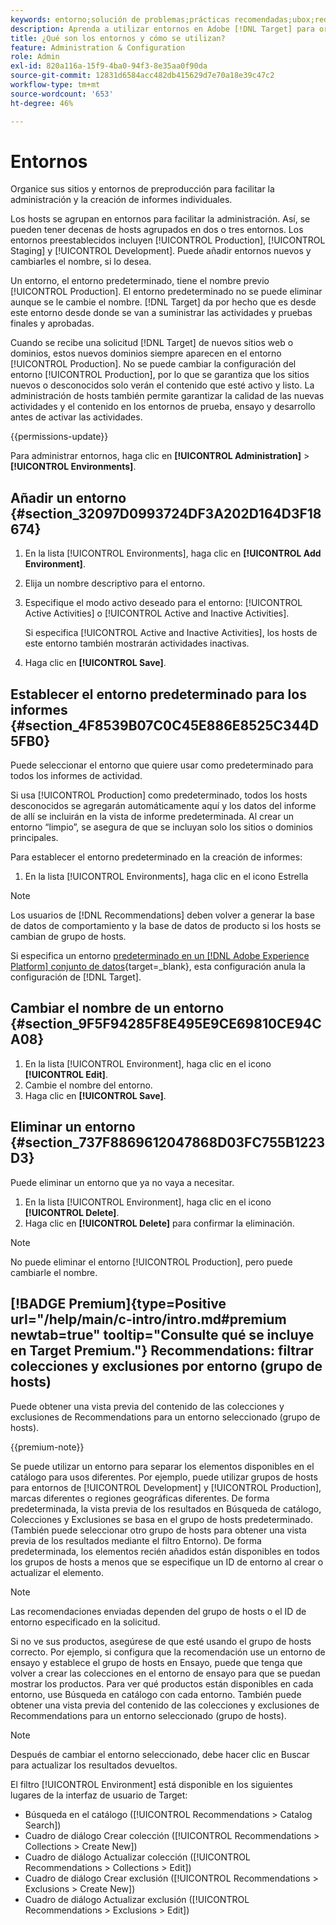 ```yaml
---
keywords: entorno;solución de problemas;prácticas recomendadas;ubox;redirecciones;redireccionamiento;lista blanca;lista negra;lista de bloqueados;lista de permitidos
description: Aprenda a utilizar entornos en Adobe [!DNL Target] para organizar sus sitios y entornos de preproducción para facilitar la administración y la creación de informes separados.
title: ¿Qué son los entornos y cómo se utilizan?
feature: Administration & Configuration
role: Admin
exl-id: 820a116a-15f9-4ba0-94f3-8e35aa0f90da
source-git-commit: 12831d6584acc482db415629d7e70a18e39c47c2
workflow-type: tm+mt
source-wordcount: '653'
ht-degree: 46%

---
```


# Entornos

Organice sus sitios y entornos de preproducción para facilitar la administración y la creación de informes individuales.

Los hosts se agrupan en entornos para facilitar la administración. Así, se pueden tener decenas de hosts agrupados en dos o tres entornos. Los entornos preestablecidos incluyen [!UICONTROL Production], [!UICONTROL Staging] y [!UICONTROL Development]. Puede añadir entornos nuevos y cambiarles el nombre, si lo desea.

Un entorno, el entorno predeterminado, tiene el nombre previo [!UICONTROL Production]. El entorno predeterminado no se puede eliminar aunque se le cambie el nombre. [!DNL Target] da por hecho que es desde este entorno desde donde se van a suministrar las actividades y pruebas finales y aprobadas.

Cuando se recibe una solicitud [!DNL Target] de nuevos sitios web o dominios, estos nuevos dominios siempre aparecen en el entorno [!UICONTROL Production]. No se puede cambiar la configuración del entorno [!UICONTROL Production], por lo que se garantiza que los sitios nuevos o desconocidos solo verán el contenido que esté activo y listo. La administración de hosts también permite garantizar la calidad de las nuevas actividades y el contenido en los entornos de prueba, ensayo y desarrollo antes de activar las actividades.

{{permissions-update}}

Para administrar entornos, haga clic en **[!UICONTROL Administration]** > **[!UICONTROL Environments]**.

## Añadir un entorno {#section_32097D0993724DF3A202D164D3F18674}

1. En la lista [!UICONTROL Environments], haga clic en **[!UICONTROL Add Environment]**.
1. Elija un nombre descriptivo para el entorno.
1. Especifique el modo activo deseado para el entorno: [!UICONTROL Active Activities] o [!UICONTROL Active and Inactive Activities].

   Si especifica [!UICONTROL Active and Inactive Activities], los hosts de este entorno también mostrarán actividades inactivas.

1. Haga clic en **[!UICONTROL Save]**.

## Establecer el entorno predeterminado para los informes {#section_4F8539B07C0C45E886E8525C344D5FB0}

Puede seleccionar el entorno que quiere usar como predeterminado para todos los informes de actividad.

Si usa [!UICONTROL Production] como predeterminado, todos los hosts desconocidos se agregarán automáticamente aquí y los datos del informe de allí se incluirán en la vista de informe predeterminada. Al crear un entorno “limpio”, se asegura de que se incluyan solo los sitios o dominios principales.

Para establecer el entorno predeterminado en la creación de informes:

1. En la lista [!UICONTROL Environments], haga clic en el icono Estrella

>[!NOTE]
>
>Los usuarios de [!DNL Recommendations] deben volver a generar la base de datos de comportamiento y la base de datos de producto si los hosts se cambian de grupo de hosts.
>
>Si especifica un entorno [predeterminado en un [!DNL Adobe Experience Platform] conjunto de datos](https://experienceleague.adobe.com/docs/experience-platform/datastreams/configure.html?lang=es#target){target=_blank}, esta configuración anula la configuración de [!DNL Target].

## Cambiar el nombre de un entorno {#section_9F5F94285F8E495E9CE69810CE94CA08}

1. En la lista [!UICONTROL Environment], haga clic en el icono **[!UICONTROL Edit]**.
1. Cambie el nombre del entorno.
1. Haga clic en **[!UICONTROL Save]**.

## Eliminar un entorno {#section_737F8869612047868D03FC755B1223D3}

Puede eliminar un entorno que ya no vaya a necesitar.

1. En la lista [!UICONTROL Environment], haga clic en el icono **[!UICONTROL Delete]**.
1. Haga clic en **[!UICONTROL Delete]** para confirmar la eliminación.

>[!NOTE]
>
>No puede eliminar el entorno [!UICONTROL Production], pero puede cambiarle el nombre.

## [!BADGE Premium]{type=Positive url="/help/main/c-intro/intro.md#premium newtab=true" tooltip="Consulte qué se incluye en Target Premium."} Recommendations: filtrar colecciones y exclusiones por entorno (grupo de hosts)

Puede obtener una vista previa del contenido de las colecciones y exclusiones de Recommendations para un entorno seleccionado (grupo de hosts).

{{premium-note}}

Se puede utilizar un entorno para separar los elementos disponibles en el catálogo para usos diferentes. Por ejemplo, puede utilizar grupos de hosts para entornos de [!UICONTROL Development] y [!UICONTROL Production], marcas diferentes o regiones geográficas diferentes. De forma predeterminada, la vista previa de los resultados en Búsqueda de catálogo, Colecciones y Exclusiones se basa en el grupo de hosts predeterminado. (También puede seleccionar otro grupo de hosts para obtener una vista previa de los resultados mediante el filtro Entorno). De forma predeterminada, los elementos recién añadidos están disponibles en todos los grupos de hosts a menos que se especifique un ID de entorno al crear o actualizar el elemento.

>[!NOTE]
>
>Las recomendaciones enviadas dependen del grupo de hosts o el ID de entorno especificado en la solicitud.


Si no ve sus productos, asegúrese de que esté usando el grupo de hosts correcto. Por ejemplo, si configura que la recomendación use un entorno de ensayo y establece el grupo de hosts en Ensayo, puede que tenga que volver a crear las colecciones en el entorno de ensayo para que se puedan mostrar los productos. Para ver qué productos están disponibles en cada entorno, use Búsqueda en catálogo con cada entorno. También puede obtener una vista previa del contenido de las colecciones y exclusiones de Recommendations para un entorno seleccionado (grupo de hosts).

>[!NOTE]
>Después de cambiar el entorno seleccionado, debe hacer clic en Buscar para actualizar los resultados devueltos.

El filtro [!UICONTROL Environment] está disponible en los siguientes lugares de la interfaz de usuario de Target:

* Búsqueda en el catálogo ([!UICONTROL Recommendations > Catalog Search])
* Cuadro de diálogo Crear colección ([!UICONTROL Recommendations > Collections > Create New])
* Cuadro de diálogo Actualizar colección ([!UICONTROL Recommendations > Collections > Edit])
* Cuadro de diálogo Crear exclusión ([!UICONTROL Recommendations > Exclusions > Create New])
* Cuadro de diálogo Actualizar exclusión ([!UICONTROL Recommendations > Exclusions > Edit])
